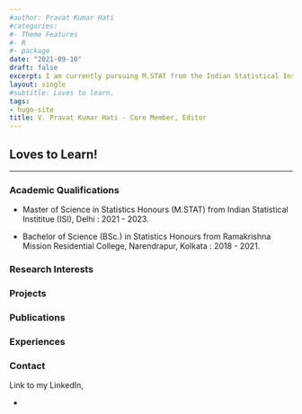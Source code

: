 ```yaml
---
#author: Pravat Kumar Hati
#categories:
#- Theme Features
#- R
#- package
date: "2021-09-10"
draft: false
excerpt: I am currently pursuing M.STAT from the Indian Statistical Institute, Delhi Center, mainly interested in Bayesian Optimization.
layout: single
#subtitle: Loves to learn.
tags:
- hugo-site
title: V. Pravat Kumar Hati - Core Member, Editor
---
```


## Loves to Learn!

---

### Academic Qualifications

* Master of Science in Statistics Honours (M.STAT) from Indian Statistical Instititue (ISI), Delhi : 2021 - 2023.

* Bachelor of Science (BSc.) in Statistics Honours from Ramakrishna Mission Residential College, Narendrapur, Kolkata : 2018 - 2021.

### Research Interests


### Projects


### Publications



### Experiences


### Contact

Link to my LinkedIn,

* <a href = "https://www.linkedin.com/in/pravat-kumar-hati-817b3619a/"><i class="fab fa-linkedin-in"></i></a> 
